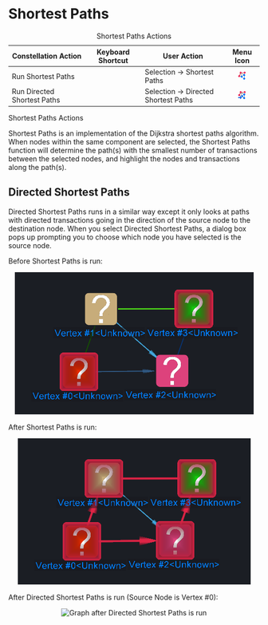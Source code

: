 # Shortest Paths

<table data-border="1">
<caption>Shortest Paths Actions</caption>
<thead>
<tr class="header">
<th scope="col">Constellation Action</th>
<th scope="col">Keyboard Shortcut</th>
<th scope="col">User Action</th>
<th style="text-align: center;" scope="col">Menu Icon</th>
</tr>
</thead>
<tbody>
<tr class="odd">
<td>Run Shortest Paths</td>
<td></td>
<td>Selection -&gt; Shortest Paths</td>
<td style="text-align: center;"><img src="../paths/shortestpaths.png" alt="Shortest Paths Icon" /></td>
</tr>
<tr class="even">
<td>Run Directed Shortest Paths</td>
<td></td>
<td>Selection -&gt; Directed Shortest Paths</td>
<td style="text-align: center;"><img src="../paths/shortestpathsfd.png" alt="Directed Shortest Paths Icon" /></td>
</tr>
</tbody>
</table>

Shortest Paths Actions

Shortest Paths is an implementation of the Dijkstra shortest paths
algorithm. When nodes within the same component are selected, the
Shortest Paths function will determine the path(s) with the smallest
number of transactions between the selected nodes, and highlight the
nodes and transactions along the path(s).

## Directed Shortest Paths

Directed Shortest Paths runs in a similar way except it only looks at
paths with directed transactions going in the direction of the source
node to the destination node. When you select Directed Shortest Paths, a
dialog box pops up prompting you to choose which node you have selected
is the source node.

Before Shortest Paths is run:

<div style="text-align: center">

![Graph before Shortest Paths is run](resources/ShortestPathBefore.png)

</div>

After Shortest Paths is run:

<div style="text-align: center">

![Graph after Shortest Paths is run](resources/ShortestPathAfter.png)

</div>

After Directed Shortest Paths is run (Source Node is Vertex \#0):

<div style="text-align: center">

![Graph after Directed Shortest Paths is
run](resources/ShortestPathAfterDirected.png)

</div>
